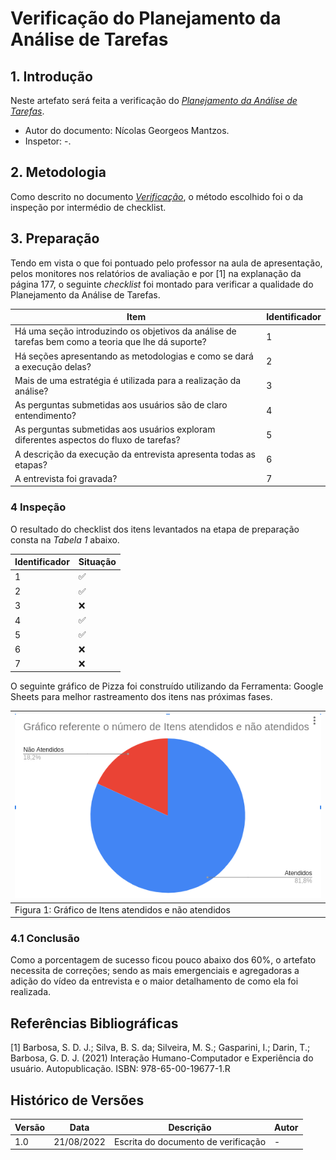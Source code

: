 # Verificação do Planejamento da Análise de Tarefas

## 1. Introdução

Neste artefato será feita a verificação do
[*Planejamento da Análise de Tarefas*](/nivel1/planejamento_analise_tarefas.md).

- Autor do documento: Nícolas Georgeos Mantzos.
- Inspetor: -.

## 2. Metodologia

Como descrito no documento [*Verificação*](/analise/verif_principal.md), o método escolhido foi o da inspeção por intermédio de checklist.

## 3. Preparação

Tendo em vista o que foi pontuado pelo professor na aula de apresentação, pelos monitores nos relatórios de avaliação e por [1] na explanação da página 177, o seguinte *checklist* foi montado
para verificar a qualidade do Planejamento da Análise de Tarefas.

| Item | Identificador |
| ------------ | -------- |
| Há uma seção introduzindo os objetivos da análise de tarefas bem como a teoria que lhe dá suporte?         | 1        |
| Há seções apresentando as metodologias e como se dará a execução delas?        | 2        |
| Mais de uma estratégia é utilizada para a realização da análise?         | 3        |
| As perguntas submetidas aos usuários são de claro entendimento?         | 4        |
| As perguntas submetidas aos usuários  exploram diferentes aspectos do fluxo de tarefas?         | 5        |
| A descrição da execução da entrevista apresenta todas as etapas?         | 6        |
| A entrevista foi gravada?         | 7        |

### 4 Inspeção

O resultado do checklist dos itens levantados na etapa de preparação consta na _Tabela 1_ abaixo.

| Identificador | Situação |
| --------- | -------- |
| 1         | ✅        |
| 2         | ✅        |
| 3         | ❌        |
| 4         | ✅        |
| 5         | ✅        |
| 6         | ❌        |
| 7         | ❌        |

O seguinte gráfico de Pizza foi construído utilizando da Ferramenta: Google Sheets para melhor rastreamento dos itens
nas próximas fases.

| ![imagemGráfico](../../_media/grafico_guiadeestilo.png) |
|---------------------------------------------------------|
| Figura 1: Gráfico de Itens atendidos e não atendidos    |

### 4.1 Conclusão

Como a porcentagem de sucesso ficou pouco abaixo dos 60%, o artefato necessita de correções; sendo as mais emergenciais e agregadoras a adição
do vídeo da entrevista e o maior detalhamento de como ela foi realizada.

## Referências Bibliográficas

[1] Barbosa, S. D. J.; Silva, B. S. da; Silveira, M. S.; Gasparini, I.; Darin, T.; Barbosa, G. D. J. (2021)
Interação Humano-Computador e Experiência do usuário. Autopublicação. ISBN: 978-65-00-19677-1.R

## Histórico de Versões

| Versão | Data       | Descrição           | Autor            |
| ------ | ---------- | ------------------- | ---------------- |
| 1.0    | 21/08/2022 | Escrita do documento de verificação | - |
